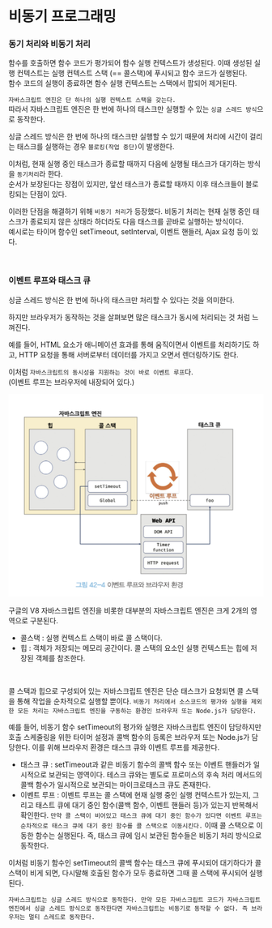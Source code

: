# 비동기 프로그래밍

### 동기 처리와 비동기 처리

함수를 호출하면 함수 코드가 평가되어 함수 실행 컨텍스트가
생성된다. 이때 생성된 실행 컨텍스트는 실행 컨텍스트 스택 (== 콜스택)에 푸시되고 함수 코드가 실행된다. <br>
함수 코드의 실행이 종료하면 함수 실행 컨텍스트는 스택에서 팝되어 제거된다.

`자바스크립트 엔진은 단 하나의 실행 컨텍스트 스택을 갖는다.` <br>
따라서 자바스크립트 엔진은 한 번에 하나의 태스크만 실행할 수 있는 `싱글 스레드 방식`으로 동작한다.

싱글 스레드 방식은 한 번에 하나의 태스크만 실행할 수 있기 때문에 처리에 시간이 걸리는 태스크를 실행하는 경우 `블로킹(작업 중단)`이 발생한다.

이처럼, 현재 실행 중인 태스크가 종료할 때까지 다음에 실행될 태스크가 대기하는 방식을 `동기처리`라 한다. <br>
순서가 보장된다는 장점이 있지만, 앞선 태스크가 종료할 때까지 이후 태스크들이 블로킹되는 단점이 있다.

이러한 단점을 해결하기 위해 `비동기 처리`가 등장했다.
비동기 처리는 현재 실행 중인 태스크가 종료되지 않은 상태라 하더라도 다음 태스크를 곧바로 실행하는 방식이다. <br>
예시로는 타이머 함수인 setTimeout, setInterval, 이벤트 핸들러, Ajax 요청 등이 있다.

<br>

### 이벤트 루프와 태스크 큐

싱글 스레드 방식은 한 번에 하나의 태스크만 처리할 수 있다는 것을 의미한다.

하지만 브라우저가 동작하는 것을 살펴보면 많은 태스크가 동시에 처리되는 것 처럼 느껴진다.

예를 들어, HTML 요소가 애니메이션 효과를 통해 움직이면서 이벤트를 처리하기도 하고,
HTTP 요청을 통해 서버로부터 데이터를 가지고 오면서 렌더링하기도 한다.

이처럼 `자바스크립트의 동시성을 지원하는 것이 바로 이벤트 루프`다. <br>
(이벤트 루프는 브라우저에 내장되어 있다.) <br>

![Alt text](image-1.png)

구글의 V8 자바스크립트 엔진을 비롯한 대부분의 자바스크립트 엔진은 크게 2개의 영역으로 구분된다.

- 콜스택 : 실행 컨텍스트 스택이 바로 콜 스택이다.
- 힙 : 객체가 저장되는 메모리 공간이다. 콜 스택의 요소인 실행 컨텍스트는 힙에 저장된 객체를 참조한다.

<br>

콜 스택과 힙으로 구성되어 있는 자바스크립트 엔진은 단순 태스크가 요청되면 콜 스택을 통해
작업을 순차적으로 실행할 뿐이다. `비동기 처리에서 소스코드의 평가와 실행을 제외한 모든 처리는 자바스크립트 엔진을 구동하는 환경인 브라우저 또는 Node.js가 담당한다.`

예를 들어, 비동기 함수 setTimeout의 평가와 실행은 자바스크립트 엔진이 담당하지만 호출 스케줄링을
위한 타이머 설정과 콜백 함수의 등록은 브라우저 또는 Node.js가 담당한다. 이를 위해 브라우저 환경은
태스크 큐와 이벤트 루프를 제공한다.

- 태스크 큐 : setTimeout과 같은 비동기 함수의 콜백 함수 또는 이벤트 핸들러가 일시적으로 보관되는 영역이다.
  테스크 큐와는 별도로 프로미스의 후속 처리 메서드의 콜백 함수가 일시적으로 보관되는 마이크로태스크 큐도 존재한다.
- 이벤트 루프 : 이벤트 루프는 콜 스택에 현재 실행 중인 실행 컨텍스트가 있는지, 그리고 태스트 큐에 대기 중인
  함수(콜백 함수, 이벤트 핸들러 등)가 있는지 반복해서 확인한다. `만약 콜 스택이 비어있고 태스크 큐에 대기 중인
함수가 있다면 이벤트 루프는 순차적으로 태스크 큐에 대기 중인 함수를 콜 스택으로 이동시킨다.`
  이때 콜 스택으로 이동한 함수는 실행된다. 즉, 태스크 큐에 임시 보관된 함수들은 비동기 처리 방식으로 동작한다.

이처럼 비동기 함수인 setTimeout의 콜백 함수는 태스크 큐에 푸시되어 대기하다가 콜 스택이 비게 되면,
다시말해 호출된 함수가 모두 종료하면 그때 콜 스택에 푸시되어 실행된다. <br>

`자바스크립트는 싱글 스레드 방식으로 동작한다.
만약 모든 자바스크립트 코드가 자바스크립트 엔진에서 싱글 스레드 방식으로 동작한다면 자바스크립트는 비동기로 동작할 수 없다. 즉 브라우저는 멀티 스레드로 동작한다.`

